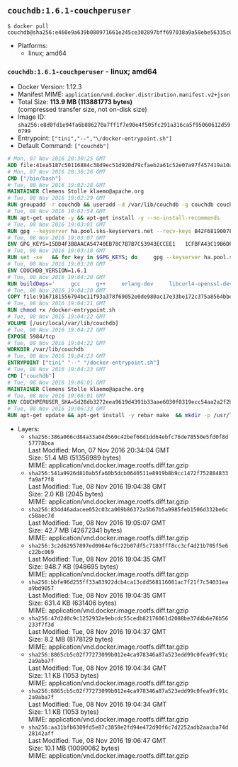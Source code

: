 ## `couchdb:1.6.1-couchperuser`

```console
$ docker pull couchdb@sha256:e460e9a639b080971661e245ce302897bff697038a9a58ebe56335c6fa28b995
```

-	Platforms:
	-	linux; amd64

### `couchdb:1.6.1-couchperuser` - linux; amd64

-	Docker Version: 1.12.3
-	Manifest MIME: `application/vnd.docker.distribution.manifest.v2+json`
-	Total Size: **113.9 MB (113881773 bytes)**  
	(compressed transfer size, not on-disk size)
-	Image ID: `sha256:e8d0fd1e94fa6b886270a7ff1f7e90e4f505fc291a316ca5f95060612d590799`
-	Entrypoint: `["tini","--","\/docker-entrypoint.sh"]`
-	Default Command: `["couchdb"]`

```dockerfile
# Mon, 07 Nov 2016 20:30:25 GMT
ADD file:41ea5187c50116884c38d9ec51d920d79cfaeb2a61c52e07a97f457419a10a4f in / 
# Mon, 07 Nov 2016 20:30:26 GMT
CMD ["/bin/bash"]
# Tue, 08 Nov 2016 19:02:28 GMT
MAINTAINER Clemens Stolle klaemo@apache.org
# Tue, 08 Nov 2016 19:02:29 GMT
RUN groupadd -r couchdb && useradd -d /var/lib/couchdb -g couchdb couchdb
# Tue, 08 Nov 2016 19:02:54 GMT
RUN apt-get update -y && apt-get install -y --no-install-recommends     ca-certificates     curl     erlang-nox     libicu52     libmozjs185-1.0     libnspr4     libnspr4-0d   && rm -rf /var/lib/apt/lists/*
# Tue, 08 Nov 2016 19:03:01 GMT
RUN gpg --keyserver ha.pool.sks-keyservers.net --recv-keys B42F6819007F00F88E364FD4036A9C25BF357DD4   && curl -o /usr/local/bin/gosu -fSL "https://github.com/tianon/gosu/releases/download/1.7/gosu-$(dpkg --print-architecture)"   && curl -o /usr/local/bin/gosu.asc -fSL "https://github.com/tianon/gosu/releases/download/1.7/gosu-$(dpkg --print-architecture).asc"   && gpg --verify /usr/local/bin/gosu.asc   && rm /usr/local/bin/gosu.asc   && chmod +x /usr/local/bin/gosu   && gpg --keyserver ha.pool.sks-keyservers.net --recv-keys 6380DC428747F6C393FEACA59A84159D7001A4E5   && curl -o /usr/local/bin/tini -fSL "https://github.com/krallin/tini/releases/download/v0.9.0/tini"   && curl -o /usr/local/bin/tini.asc -fSL "https://github.com/krallin/tini/releases/download/v0.9.0/tini.asc"   && gpg --verify /usr/local/bin/tini.asc   && rm /usr/local/bin/tini.asc   && chmod +x /usr/local/bin/tini
# Tue, 08 Nov 2016 19:03:07 GMT
ENV GPG_KEYS=15DD4F3B8AACA54740EB78C7B7B7C53943ECCEE1   1CFBFA43C19B6DF4A0CA3934669C02FFDF3CEBA3   25BBBAC113C1BFD5AA594A4C9F96B92930380381   4BFCA2B99BADC6F9F105BEC9C5E32E2D6B065BFB   5D680346FAA3E51B29DBCB681015F68F9DA248BC   7BCCEB868313DDA925DF1805ECA5BCB7BB9656B0   C3F4DFAEAD621E1C94523AEEC376457E61D50B88   D2B17F9DA23C0A10991AF2E3D9EE01E47852AEE4   E0AF0A194D55C84E4A19A801CDB0C0F904F4EE9B
# Tue, 08 Nov 2016 19:03:18 GMT
RUN set -xe   && for key in $GPG_KEYS; do     gpg --keyserver ha.pool.sks-keyservers.net --recv-keys "$key";   done
# Tue, 08 Nov 2016 19:03:20 GMT
ENV COUCHDB_VERSION=1.6.1
# Tue, 08 Nov 2016 19:04:20 GMT
RUN buildDeps='     gcc     g++     erlang-dev     libcurl4-openssl-dev     libicu-dev     libmozjs185-dev     libnspr4-dev     make   '   && apt-get update && apt-get install -y --no-install-recommends $buildDeps   && curl -fSL http://apache.osuosl.org/couchdb/source/$COUCHDB_VERSION/apache-couchdb-$COUCHDB_VERSION.tar.gz -o couchdb.tar.gz   && curl -fSL https://www.apache.org/dist/couchdb/source/$COUCHDB_VERSION/apache-couchdb-$COUCHDB_VERSION.tar.gz.asc -o couchdb.tar.gz.asc   && gpg --verify couchdb.tar.gz.asc   && mkdir -p /usr/src/couchdb   && tar -xzf couchdb.tar.gz -C /usr/src/couchdb --strip-components=1   && cd /usr/src/couchdb   && ./configure --with-js-lib=/usr/lib --with-js-include=/usr/include/mozjs   && make && make install   && apt-get purge -y --auto-remove $buildDeps   && rm -rf /var/lib/apt/lists/* /usr/src/couchdb /couchdb.tar.gz*   && chown -R couchdb:couchdb     /usr/local/lib/couchdb /usr/local/etc/couchdb     /usr/local/var/lib/couchdb /usr/local/var/log/couchdb /usr/local/var/run/couchdb   && chmod -R g+rw     /usr/local/lib/couchdb /usr/local/etc/couchdb     /usr/local/var/lib/couchdb /usr/local/var/log/couchdb /usr/local/var/run/couchdb   && mkdir -p /var/lib/couchdb   && sed -e 's/^bind_address = .*$/bind_address = 0.0.0.0/' -i /usr/local/etc/couchdb/default.ini   && sed -e 's!/usr/local/var/log/couchdb/couch.log$!/dev/null!' -i /usr/local/etc/couchdb/default.ini
# Tue, 08 Nov 2016 19:04:20 GMT
COPY file:9167181556794bc11f93a378f69052e0de980ac17e33be172c375a8564bbe89a in / 
# Tue, 08 Nov 2016 19:04:21 GMT
RUN chmod +x /docker-entrypoint.sh
# Tue, 08 Nov 2016 19:04:22 GMT
VOLUME [/usr/local/var/lib/couchdb]
# Tue, 08 Nov 2016 19:04:22 GMT
EXPOSE 5984/tcp
# Tue, 08 Nov 2016 19:04:22 GMT
WORKDIR /var/lib/couchdb
# Tue, 08 Nov 2016 19:04:23 GMT
ENTRYPOINT ["tini" "--" "/docker-entrypoint.sh"]
# Tue, 08 Nov 2016 19:04:23 GMT
CMD ["couchdb"]
# Tue, 08 Nov 2016 19:06:01 GMT
MAINTAINER Clemens Stolle klaemo@apache.org
# Tue, 08 Nov 2016 19:06:01 GMT
ENV COUCHPERUSER_SHA=5d28db3272eea9619d4391b33aae6030f0319ecc54aa2a2f2b6c6a8d448f03f2
# Tue, 08 Nov 2016 19:06:33 GMT
RUN apt-get update && apt-get install -y rebar make  && mkdir -p /usr/local/lib/couchdb/plugins/couchperuser  && cd /usr/local/lib/couchdb/plugins  && curl -L -o couchperuser.tar.gz https://github.com/etrepum/couchperuser/archive/1.1.0.tar.gz  && echo "$COUCHPERUSER_SHA *couchperuser.tar.gz" | sha256sum -c -  && tar -xzf couchperuser.tar.gz -C couchperuser --strip-components=1  && rm couchperuser.tar.gz  && cd couchperuser  && make  && apt-get purge -y --auto-remove rebar make
```

-	Layers:
	-	`sha256:386a066cd84a33a04d560c42bef66d1dd64ebfc76de78550e5fd0f8d57778bca`  
		Last Modified: Mon, 07 Nov 2016 20:34:04 GMT  
		Size: 51.4 MB (51356989 bytes)  
		MIME: application/vnd.docker.image.rootfs.diff.tar.gzip
	-	`sha256:541a9926d810ab5fa60b5dcb0640511e8919b8b9cc1472f752884833fa9af7f8`  
		Last Modified: Tue, 08 Nov 2016 19:04:38 GMT  
		Size: 2.0 KB (2045 bytes)  
		MIME: application/vnd.docker.image.rootfs.diff.tar.gzip
	-	`sha256:834d46adacee052c03ca069b86372a5b67b5a9985feb1506d332be6cc58aec7d`  
		Last Modified: Tue, 08 Nov 2016 19:05:07 GMT  
		Size: 42.7 MB (42672341 bytes)  
		MIME: application/vnd.docker.image.rootfs.diff.tar.gzip
	-	`sha256:3c2d62957897ed0964ef6c22b07df5c7183fff8cc3cf4d21b705f5e6c22bc069`  
		Last Modified: Tue, 08 Nov 2016 19:04:35 GMT  
		Size: 948.7 KB (948695 bytes)  
		MIME: application/vnd.docker.image.rootfs.diff.tar.gzip
	-	`sha256:bbfe96d255ff33a83922dcb4ca13cdd568116081ac7f21f7c54031eaa9bd9057`  
		Last Modified: Tue, 08 Nov 2016 19:04:35 GMT  
		Size: 631.4 KB (631406 bytes)  
		MIME: application/vnd.docker.image.rootfs.diff.tar.gzip
	-	`sha256:47d2d0c9c1252932e9ebcdc55cedb82176061d2088be37d4b6e76b56233f7f3d`  
		Last Modified: Tue, 08 Nov 2016 19:04:37 GMT  
		Size: 8.2 MB (8178129 bytes)  
		MIME: application/vnd.docker.image.rootfs.diff.tar.gzip
	-	`sha256:8865cb5c02f77273099b012e4ca978346a87a523edd99c0fea9fc91c2a9aba7f`  
		Last Modified: Tue, 08 Nov 2016 19:04:34 GMT  
		Size: 1.1 KB (1053 bytes)  
		MIME: application/vnd.docker.image.rootfs.diff.tar.gzip
	-	`sha256:8865cb5c02f77273099b012e4ca978346a87a523edd99c0fea9fc91c2a9aba7f`  
		Last Modified: Tue, 08 Nov 2016 19:04:34 GMT  
		Size: 1.1 KB (1053 bytes)  
		MIME: application/vnd.docker.image.rootfs.diff.tar.gzip
	-	`sha256:aa31bfb6309fd5e87c3858e2fd94e472d90f6c7d2252adb2aacba74d28142aff`  
		Last Modified: Tue, 08 Nov 2016 19:06:47 GMT  
		Size: 10.1 MB (10090062 bytes)  
		MIME: application/vnd.docker.image.rootfs.diff.tar.gzip
